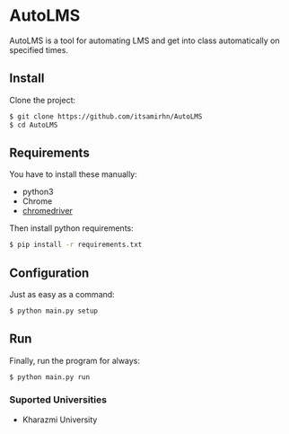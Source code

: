 # AutoLMS

AutoLMS is a tool for automating LMS and get into class automatically on specified times.

## Install

Clone the project:

```sh
$ git clone https://github.com/itsamirhn/AutoLMS
$ cd AutoLMS
```

## Requirements

You have to install these manually:

- python3
- Chrome
- [chromedriver](https://chromedriver.chromium.org/downloads)

Then install python requirements:

```sh
$ pip install -r requirements.txt
```

## Configuration

Just as easy as a command:

```sh
$ python main.py setup
```

## Run

Finally, run the program for always:

```sh
$ python main.py run
```

### Suported Universities

- Kharazmi University
